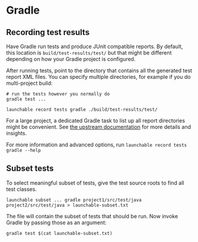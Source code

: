 # Gradle

## Recording test results

Have Gradle run tests and produce JUnit compatible reports. By default, this location is `build/test-results/test/` but that might be different depending on how your Gradle project is configured.

After running tests, point to the directory that contains all the generated test report XML files. You can specify multiple directories, for example if you do multi-project build:

```text
# run the tests however you normally do
gradle test ...

launchable record tests gradle ./build/test-results/test/
```

For a large project, a dedicated Gradle task to list up all report directories might be convenient. See [the upstream documentation](https://docs.gradle.org/current/userguide/java_testing.html#test_reporting) for more details and insights.

For more information and advanced options, run `launchable record tests gradle --help`

## Subset tests

To select meaningful subset of tests, give the test source roots to find all test classes.

```text
launchable subset ... gradle project1/src/test/java project2/src/test/java > launchable-subset.txt
```

The file will contain the subset of tests that should be run. Now invoke Gradle by passing those as an argument:

```text
gradle test $(cat launchable-subset.txt)
```

